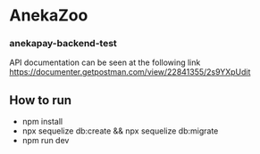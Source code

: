 # AnekaZoo
### anekapay-backend-test
API documentation can be seen at the following link
https://documenter.getpostman.com/view/22841355/2s9YXpUdit

## How to run
* npm install
* npx sequelize db:create && npx sequelize db:migrate
* npm run dev
